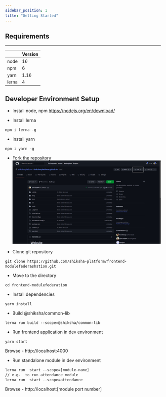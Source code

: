 ```yaml
---
sidebar_position: 1
title: "Getting Started"
---
```


## Requirements
---
|             | Version |
| ----------- | ----------- |
| node  | 16       |
| npm   | 6        |
| yarn   | 1.16        |
| lerna   | 4        |

## Developer Environment Setup 

* Install node, npm
 https://nodejs.org/en/download/

* Install lerna
``` 
npm i lerna -g
```
* Install yarn
```
npm i yarn -g
```
* Fork the repository
![Fork Repo](/img/fork.png)

* Clone git repository 
```
git clone https://github.com/shiksha-platform/frontend-modulefederashstion.git
```

* Move to the directory
```
cd frontend-modulefederation
```

* Install dependencies
```
yarn install
```

* Build @shiksha/common-lib
```
lerna run build --scope=@shiksha/common-lib
```
* Run frontend application in dev environment
```
yarn start
```
Browse - http://localhost:4000

* Run standalone module in dev environment
```
lerna run  start --scope=[module-name]
// e.g.  to run attendance module
lerna run  start --scope=attendance
```
Browse - http://localhost:[module port number]
